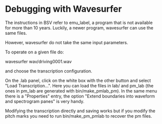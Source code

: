 Debugging with Wavesurfer
=========================

The instructions in BSV refer to emu_label, a program that is not
available for more than 10 years. Luckily, a newer program, wavesurfer
can use the same files.

However, wavesurfer do not take the same input parameters.

To operate on a given file do:

  wavesurfer wav/driving0001.wav

and choose the transcription configuration.

On the .lab panel, click on the white box with the other button and
select "Load Transcription...". Here you can load the files in lab/
and pm_lab (the ones in pm_lab are generated with
bin/make_pmlab_pm). In the same menu there is a "Properties" entry,
the option "Extend boundaries into waveform and spectrogram panes" is
very handy.

Modifying the transcription directly and saving works but if you
modify the pitch marks you need to run bin/make_pm_pmlab to recover
the pm files.